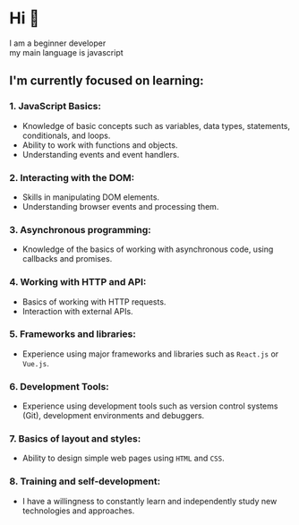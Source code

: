 # Hi 👋

I am a beginner developer  
my main language is javascript

## I'm currently focused on learning:
### 1. JavaScript Basics:

  - Knowledge of basic concepts such as variables, data types, statements, conditionals, and loops.
  - Ability to work with functions and objects.
  - Understanding events and event handlers.

### 2. Interacting with the DOM:

  - Skills in manipulating DOM elements.
  - Understanding browser events and processing them.

### 3. Asynchronous programming:

  - Knowledge of the basics of working with asynchronous code, using callbacks and promises.

### 4. Working with HTTP and API:

  - Basics of working with HTTP requests.
  - Interaction with external APIs.

### 5. Frameworks and libraries:

  - Experience using major frameworks and libraries such as `React.js` or `Vue.js`.

### 6. Development Tools:

  - Experience using development tools such as version control systems (Git), development environments and debuggers.

### 7. Basics of layout and styles:

  - Ability to design simple web pages using `HTML` and `CSS`.

### 8. Training and self-development:

  - I have a willingness to constantly learn and independently study new technologies and approaches.

